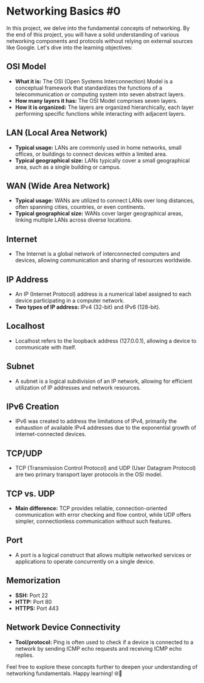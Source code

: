 # Networking Basics #0

In this project, we delve into the fundamental concepts of networking. By the end of this project, you will have a solid understanding of various networking components and protocols without relying on external sources like Google. Let's dive into the learning objectives:

## OSI Model
- **What it is:** The OSI (Open Systems Interconnection) Model is a conceptual framework that standardizes the functions of a telecommunication or computing system into seven abstract layers.
- **How many layers it has:** The OSI Model comprises seven layers.
- **How it is organized:** The layers are organized hierarchically, each layer performing specific functions while interacting with adjacent layers.

## LAN (Local Area Network)
- **Typical usage:** LANs are commonly used in home networks, small offices, or buildings to connect devices within a limited area.
- **Typical geographical size:** LANs typically cover a small geographical area, such as a single building or campus.

## WAN (Wide Area Network)
- **Typical usage:** WANs are utilized to connect LANs over long distances, often spanning cities, countries, or even continents.
- **Typical geographical size:** WANs cover larger geographical areas, linking multiple LANs across diverse locations.

## Internet
- The Internet is a global network of interconnected computers and devices, allowing communication and sharing of resources worldwide.

## IP Address
- An IP (Internet Protocol) address is a numerical label assigned to each device participating in a computer network.
- **Two types of IP address:** IPv4 (32-bit) and IPv6 (128-bit).

## Localhost
- Localhost refers to the loopback address (127.0.0.1), allowing a device to communicate with itself.

## Subnet
- A subnet is a logical subdivision of an IP network, allowing for efficient utilization of IP addresses and network resources.

## IPv6 Creation
- IPv6 was created to address the limitations of IPv4, primarily the exhaustion of available IPv4 addresses due to the exponential growth of internet-connected devices.

## TCP/UDP
- TCP (Transmission Control Protocol) and UDP (User Datagram Protocol) are two primary transport layer protocols in the OSI model.

## TCP vs. UDP
- **Main difference:** TCP provides reliable, connection-oriented communication with error checking and flow control, while UDP offers simpler, connectionless communication without such features.

## Port
- A port is a logical construct that allows multiple networked services or applications to operate concurrently on a single device.

## Memorization
- **SSH:** Port 22
- **HTTP:** Port 80
- **HTTPS:** Port 443

## Network Device Connectivity
- **Tool/protocol:** Ping is often used to check if a device is connected to a network by sending ICMP echo requests and receiving ICMP echo replies.

Feel free to explore these concepts further to deepen your understanding of networking fundamentals. Happy learning! 🌐🔌